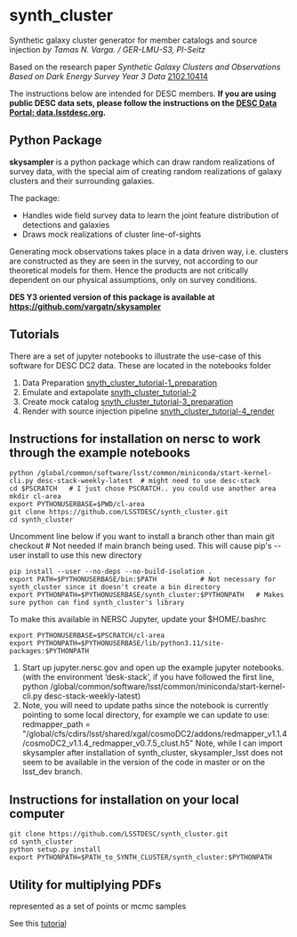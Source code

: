 # synth_cluster

Synthetic galaxy cluster generator for member catalogs and source injection *by Tamas N. Varga. / GER-LMU-S3, PI-Seitz*

Based on the research paper *Synthetic Galaxy Clusters and Observations Based on Dark Energy Survey Year 3 Data* [2102.10414](https://arxiv.org/abs/2102.10414)

The instructions below are intended for DESC members.
**If you are using public DESC data sets, please follow the instructions on the [DESC Data Portal: data.lsstdesc.org](https://data.lsstdesc.org/).**

## Python Package

**skysampler** is a python package which can draw random realizations of survey data, with the special aim
of creating random realizations of galaxy clusters and their surrounding galaxies.

The package:

* Handles wide field survey data to learn the joint feature distribution of detections and galaxies
* Draws mock realizations of cluster line-of-sights

Generating mock observations takes place in a data driven way, i.e. clusters are constructed as they are seen in
the survey, not according to our theoretical models for them. Hence the products are not critically dependent
on our physical assumptions, only on survey conditions.

**DES Y3 oriented version of this package is available at https://github.com/vargatn/skysampler**

## Tutorials

There are a set of jupyter notebooks to illustrate the use-case of this software for DESC DC2 data. These are located in the notebooks folder

1) Data Preparation [snyth_cluster_tutorial-1_preparation](notebooks/synth_cluster_tutorial-1_preparation.ipynb)
2) Emulate and extapolate [snyth_cluster_tutorial-2](notebooks/synth_cluster_tutorial-2.ipynb)
3) Create mock catalog [snyth_cluster_tutorial-3_preparation](notebooks/synth_cluster_tutorial-3_generation.ipynb)
4) Render with source injection pipeline [snyth_cluster_tutorial-4_render](notebooks/snyth_cluster_tutorial-4_render.ipynb)


## Instructions for installation on nersc to work through the example notebooks

```
python /global/common/software/lsst/common/miniconda/start-kernel-cli.py desc-stack-weekly-latest  # might need to use desc-stack
cd $PSCRATCH   # I just chose PSCRATCH.. you could use another area
mkdir cl-area
export PYTHONUSERBASE=$PWD/cl-area   
git clone https://github.com/LSSTDESC/synth_cluster.git
cd synth_cluster
```

Uncomment line below if you want to install a branch other than main
git checkout <branch we want to install>  # Not needed if main branch being used.
This will cause pip's --user install to use this new directory
```
pip install --user --no-deps --no-build-isolation .
export PATH=$PYTHONUSERBASE/bin:$PATH           # Not necessary for synth_cluster since it doesn't create a bin directory
export PYTHONPATH=$PYTHONUSERBASE/synth_cluster:$PYTHONPATH   # Makes sure python can find synth_cluster's library
```
To make this available in NERSC Jupyter, update your $HOME/.bashrc

```
export PYTHONUSERBASE=$PSCRATCH/cl-area
export PYTHONPATH=$PYTHONUSERBASE/lib/python3.11/site-packages:$PYTHONPATH
```

1) Start up jupyter.nersc.gov and open up the example jupyter notebooks. (with the environment ‘desk-stack’, if you have followed the first line, python /global/common/software/lsst/common/miniconda/start-kernel-cli.py desc-stack-weekly-latest)
2) Note, you will need to update paths since the notebook is currently pointing to some local directory, for example we can update to use: 
redmapper_path = "/global/cfs/cdirs/lsst/shared/xgal/cosmoDC2/addons/redmapper_v1.1.4/cosmoDC2_v1.1.4_redmapper_v0.7.5_clust.h5"
Note, while I can import skysampler after installation of synth_cluster, skysampler_lsst does not seem to be available in the version of the code in master or on the lsst_dev branch. 


## Instructions for installation on your local computer

```
git clone https://github.com/LSSTDESC/synth_cluster.git
cd synth_cluster
python setup.py install
export PYTHONPATH=$PATH_to_SYNTH_CLUSTER/synth_cluster:$PYTHONPATH
```

## Utility for multiplying PDFs

represented as a set of points or mcmc samples

See this  [tutorial](notebooks/multiply/Multiply_likelihood_in_chain_PART-1.ipynb)
